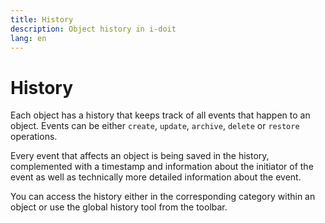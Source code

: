 ```yaml
---
title: History
description: Object history in i-doit
lang: en
---
```


# History

Each object has a history that keeps track of all events that happen to an object. Events can be either `create`, `update`, `archive`, `delete` or `restore` operations.

Every event that affects an object is being saved in the history, complemented with a timestamp and information about the initiator of the event as well as technically more detailed information about the event.

You can access the history either in the corresponding category within an object or use the global history tool from the toolbar.
